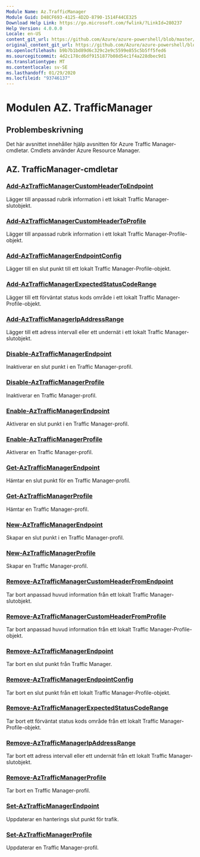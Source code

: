 ```yaml
---
Module Name: Az.TrafficManager
Module Guid: D48CF693-4125-4D2D-8790-1514F44CE325
Download Help Link: https://go.microsoft.com/fwlink/?LinkId=280237
Help Version: 4.0.0.0
Locale: en-US
content_git_url: https://github.com/Azure/azure-powershell/blob/master/src/TrafficManager/TrafficManager/help/Az.TrafficManager.md
original_content_git_url: https://github.com/Azure/azure-powershell/blob/master/src/TrafficManager/TrafficManager/help/Az.TrafficManager.md
ms.openlocfilehash: b9b7b1bd89d6c329c2e9c5599e855c5b5ff5fed6
ms.sourcegitcommit: 4d2c178cd6df9151877b08d54c1f4a228dbec9d1
ms.translationtype: MT
ms.contentlocale: sv-SE
ms.lasthandoff: 01/29/2020
ms.locfileid: "93746137"
---
```

# Modulen AZ. TrafficManager
## Problembeskrivning
Det här avsnittet innehåller hjälp avsnitten för Azure Traffic Manager-cmdletar. Cmdlets använder Azure Resource Manager.

## AZ. TrafficManager-cmdletar
### [Add-AzTrafficManagerCustomHeaderToEndpoint](Add-AzTrafficManagerCustomHeaderToEndpoint.md)
Lägger till anpassad rubrik information i ett lokalt Traffic Manager-slutobjekt.

### [Add-AzTrafficManagerCustomHeaderToProfile](Add-AzTrafficManagerCustomHeaderToProfile.md)
Lägger till anpassad rubrik information i ett lokalt Traffic Manager-Profile-objekt.

### [Add-AzTrafficManagerEndpointConfig](Add-AzTrafficManagerEndpointConfig.md)
Lägger till en slut punkt till ett lokalt Traffic Manager-Profile-objekt.

### [Add-AzTrafficManagerExpectedStatusCodeRange](Add-AzTrafficManagerExpectedStatusCodeRange.md)
Lägger till ett förväntat status kods område i ett lokalt Traffic Manager-Profile-objekt.

### [Add-AzTrafficManagerIpAddressRange](Add-AzTrafficManagerIpAddressRange.md)
Lägger till ett adress intervall eller ett undernät i ett lokalt Traffic Manager-slutobjekt.

### [Disable-AzTrafficManagerEndpoint](Disable-AzTrafficManagerEndpoint.md)
Inaktiverar en slut punkt i en Traffic Manager-profil.

### [Disable-AzTrafficManagerProfile](Disable-AzTrafficManagerProfile.md)
Inaktiverar en Traffic Manager-profil.

### [Enable-AzTrafficManagerEndpoint](Enable-AzTrafficManagerEndpoint.md)
Aktiverar en slut punkt i en Traffic Manager-profil.

### [Enable-AzTrafficManagerProfile](Enable-AzTrafficManagerProfile.md)
Aktiverar en Traffic Manager-profil.

### [Get-AzTrafficManagerEndpoint](Get-AzTrafficManagerEndpoint.md)
Hämtar en slut punkt för en Traffic Manager-profil.

### [Get-AzTrafficManagerProfile](Get-AzTrafficManagerProfile.md)
Hämtar en Traffic Manager-profil.

### [New-AzTrafficManagerEndpoint](New-AzTrafficManagerEndpoint.md)
Skapar en slut punkt i en Traffic Manager-profil.

### [New-AzTrafficManagerProfile](New-AzTrafficManagerProfile.md)
Skapar en Traffic Manager-profil.

### [Remove-AzTrafficManagerCustomHeaderFromEndpoint](Remove-AzTrafficManagerCustomHeaderFromEndpoint.md)
Tar bort anpassad huvud information från ett lokalt Traffic Manager-slutobjekt.

### [Remove-AzTrafficManagerCustomHeaderFromProfile](Remove-AzTrafficManagerCustomHeaderFromProfile.md)
Tar bort anpassad huvud information från ett lokalt Traffic Manager-Profile-objekt.

### [Remove-AzTrafficManagerEndpoint](Remove-AzTrafficManagerEndpoint.md)
Tar bort en slut punkt från Traffic Manager.

### [Remove-AzTrafficManagerEndpointConfig](Remove-AzTrafficManagerEndpointConfig.md)
Tar bort en slut punkt från ett lokalt Traffic Manager-Profile-objekt.

### [Remove-AzTrafficManagerExpectedStatusCodeRange](Remove-AzTrafficManagerExpectedStatusCodeRange.md)
Tar bort ett förväntat status kods område från ett lokalt Traffic Manager-Profile-objekt.

### [Remove-AzTrafficManagerIpAddressRange](Remove-AzTrafficManagerIpAddressRange.md)
Tar bort ett adress intervall eller ett undernät från ett lokalt Traffic Manager-slutobjekt.

### [Remove-AzTrafficManagerProfile](Remove-AzTrafficManagerProfile.md)
Tar bort en Traffic Manager-profil.

### [Set-AzTrafficManagerEndpoint](Set-AzTrafficManagerEndpoint.md)
Uppdaterar en hanterings slut punkt för trafik.

### [Set-AzTrafficManagerProfile](Set-AzTrafficManagerProfile.md)
Uppdaterar en Traffic Manager-profil.

